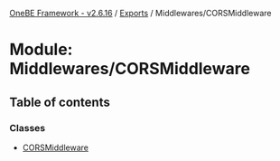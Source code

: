 [OneBE Framework - v2.6.16](../README.md) / [Exports](../modules.md) / Middlewares/CORSMiddleware

# Module: Middlewares/CORSMiddleware

## Table of contents

### Classes

- [CORSMiddleware](../classes/Middlewares_CORSMiddleware.CORSMiddleware.md)
